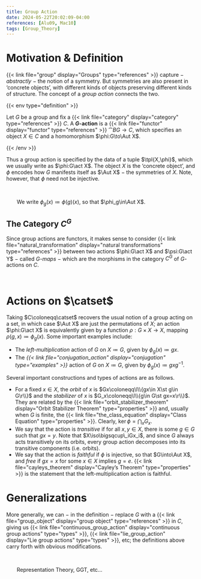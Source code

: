 ```yaml
---
title: Group Action
date: 2024-05-22T20:02:09-04:00
references: [Alu09, Mac10]
tags: [Group_Theory]
---
```


# Motivation & Definition

{{< link file="group" display="Groups" type="references" >}} capture $-$ *abstractly* $-$ the notion of a symmetry. But symmetries are also present in ‘concrete objects’, with different kinds of objects preserving different kinds of structure. The concept of a *group action* connects the two.

{{< env type="definition" >}}

Let $G$ be a group and fix a {{< link file="category" display="category" type="references" >}} $C$. A **$G$-action** is a {{< link file="functor" display="functor" type="references" >}} $\cat{B}G\to C$, which specifies an object $X\in C$ and a homomorphism $\phi:G\to\Aut X$.

{{< /env >}}

Thus a group action is specified by the data of a tuple $\tpl{X,\phi}$, which we usually write as $\phi:G\act X$. The object $X$ is the ‘concrete object’, and $\phi$ encodes how $G$ manifests itself as $\Aut X$ $-$ the symmetries of $X$. Note, however, that $\phi$ need not be injective.

<br>

&emsp;&emsp;We write $\phi_g(x)\coloneqq\phi(g)(x)$, so that $\phi_g\in\Aut X$.

<div class="space"></div>

## The Category $C^G$

Since group actions are functors, it makes sense to consider {{< link file="natural_transformation" display="natural transformations" type="references" >}} between two actions $\phi:G\act X$ and $\psi:G\act Y$ $-$ called *$G$-maps* $-$ which are the morphisms in the category $C^G$ of $G$-actions on $C$.

<br>

# Actions on $\catset$

Taking $C\coloneqq\catset$ recovers the usual notion of a group acting on a set, in which case $\Aut X$ are just the permutations of $X$; an action $\phi:G\act X$ is equivalently given by a function $\rho:G\times X\to X$, mapping $\rho(g,x)\coloneqq\phi_g(x)$. Some important examples include:
* The *left-multiplication* action of $G$ on $X\coloneqq G$, given by $\phi_g(x)\coloneqq gx$.
* The *{{< link file="conjugation_action" display="conjugation" type="examples" >}}* action of $G$ on $X\coloneqq G$, given by $\phi_g(x)\coloneqq gxg^{-1}$.

Several important constructions and types of actions are as follows.
* For a fixed $x\in X$, the *orbit* of $x$ is $Gx\coloneqq\l\\{gx\in X\st g\in G\r\\}$ and the *stabilizer* of $x$ is $G_x\coloneqq\l\\{g\in G\st gx=x\r\\}$. They are related by the {{< link file="orbit_stabilizer_theorem" display="Orbit Stabilizer Theorem" type="properties" >}} and, usually when $G$ is finite, the {{< link file="the_class_equation" display="Class Equation" type="properties" >}}. Clearly, $\ker\phi=\bigcap_xG_x$.
* We say that the action is *transitive* if for all $x,y\in X$, there is some $g\in G$ such that $gx=y$. Note that $X\iso\bigsqcup\_iGx_i$, and since $G$ always acts transitively on its orbits, every group action decomposes into its transitive components (i.e. orbits).
* We say that the action is *faithful* if $\phi$ is injective, so that $G\into\Aut X$, and *free* if $gx=x$ for some $x\in X$ implies $g=e$. {{< link file="cayleys_theorem" display="Cayley’s Theorem" type="properties" >}} is the statement that the left-multiplication action is faithful.

# Generalizations

More generally, we can $-$ in the definition $-$ replace $G$ with a {{< link file="group_object" display="group object" type="references" >}} in $C$, giving us {{< link file="continuous_group_action" display="continuous group actions" type="types" >}}, {{< link file="lie_group_action" display="Lie group actions" type="types" >}}, etc; the definitions above carry forth with obvious modifications.

<br>

&emsp;&emsp;Representation Theory, GGT, etc...
